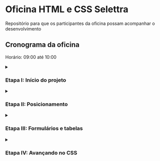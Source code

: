 <h1>Oficina HTML e CSS Selettra</h1>
Repositório para que os participantes da oficina possam acompanhar o desenvolvimento

<h2>Cronograma da oficina</h2>
<p>Horário: 09:00 até 10:00

<details><summary><h3>Etapa I: Início do projeto</h3></summary>
  <h4>Parte I</h4>
  <h4>Terça-feira dia 12/07/2022</h4>
  <p>Conteúdo: </p>
  <p>- Marcação do primeiro texto;</p>
  <p>- Separando conteúdos e informações;</p>
  <p>- Trabalhando com CSS;</p>
  
  <h4>Parte II</h4>
  <h4>Quinta-feira dia 14/07/2022</h4>
  <p>Conteúdo: </p>
  <p>- Estilizando imagens;</p>
  <p>- Listas e divisões de conteúdo;</p>
  <p>- Finalizando a página.</p> 
</details>

<details><summary><h3><h3>Etapa II: Posicionamento</h3></h3></summary>
  <h4>Parte I</h4>
  <h4>Terça-feira dia 19/07/2022</h4>
  <p>Conteúdo:</p>
  <p>- Estrutura da página HTML;</p>
  <p>- Navegação entre outras páginas;</p>
  <p>- reset.css e posicionamento pelo CSS;</p>

  <h4>Parte II</h4>
  <h4>Quinta-feira dia 21/07/2022</h4>
  <p>Conteúdo: </p>
  <p>- diferença entre inline e block;</p>
  <p>- bordas e pseudo-classes. </p>
</details>

<details><summary><h3>Etapa III: Formulários e tabelas</h3></summary>
  <h4>Parte I</h4>
  <h4>Terça-feira dia 26/07/2022</h4>
  <p>Conteúdo:</p>
  <p>- Formulários;</p>
  <p>- Tabelas;</p>

  <h4>Parte II</h4>
  <h4>Quinta-feira dia 26/07/2022</h4>
  <p>Conteúdo: </p>
  <p>- Hierarquia;</p>
  <p>- Transformações e transições. </p>
</details>

<details><summary><h3>Etapa IV: Avançando no CSS</h3></summary>
  <h4>Parte I</h4>
  <h4>Terça-feira dia 02/08/2022</h4>
  <p>- Adaptação da página inicial;</p>
  <p>- Importação de conteúdos externos ao HTML (fontes, vídeos e mapas);</p>

  <h4>Parte II</h4>
  <h4>Quinta-feira dia 04/08/2022</h4>
  <p>Conteúdo: </p>
  <p>- Pseudo-classes e pseudo-elementos;</p>
  <p>- Seletores avançados;</p>
  <p>- Opacidade e sombra;</p>
</details>

